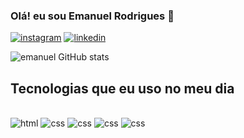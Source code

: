 ### Olá! eu sou Emanuel Rodrigues 👋


[![instagram](https://img.shields.io/badge/Instagram-E4405F?style=for-the-badge&logo=instagram&logoColor=white)](https://www.instagram.com/emanuel_rodrigues5/) 
[![linkedin](https://img.shields.io/badge/LinkedIn-0077B5?style=for-the-badge&logo=linkedin&logoColor=white)](https://www.linkedin.com/in/emanuel-rodrigues-4a76361b1/)

![emanuel GitHub stats](https://github-readme-stats.vercel.app/api?username=Emanueldiv1&show_icons=true&theme=dark)

## Tecnologias que eu uso no meu dia 

<div style=" display: inline_block"><br/>
  
  <img aling="center" alt="html" src="https://img.shields.io/badge/HTML5-E34F26?style=for-the-badge&logo=html5&logoColor=white"/>
  
  <img aling="center" alt="css" src="https://img.shields.io/badge/CSS3-1572B6?style=for-the-badge&logo=css3&logoColor=white" />
  
   <img aling="center" alt="css" src="https://img.shields.io/badge/JavaScript-F7DF1E?style=for-the-badge&logo=javascript&logoColor=black" />
  
   <img aling="center" alt="css" src="https://img.shields.io/badge/C%2B%2B-00599C?style=for-the-badge&logo=c%2B%2B&logoColor=white" />
  
   <img aling="center" alt="css" src="https://img.shields.io/badge/Python-14354C?style=for-the-badge&logo=python&logoColor=white" />
  
</div>




